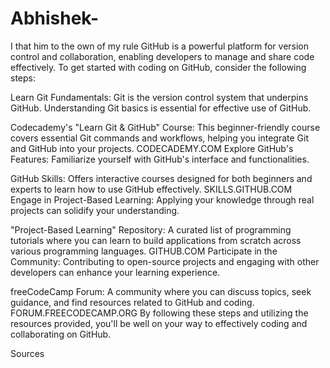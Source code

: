 # Abhishek-
I that him 
to the own of my rule 
GitHub is a powerful platform for version control and collaboration, enabling developers to manage and share code effectively. To get started with coding on GitHub, consider the following steps:

Learn Git Fundamentals: Git is the version control system that underpins GitHub. Understanding Git basics is essential for effective use of GitHub.

Codecademy's "Learn Git & GitHub" Course: This beginner-friendly course covers essential Git commands and workflows, helping you integrate Git and GitHub into your projects. 
CODECADEMY.COM
Explore GitHub's Features: Familiarize yourself with GitHub's interface and functionalities.

GitHub Skills: Offers interactive courses designed for both beginners and experts to learn how to use GitHub effectively. 
SKILLS.GITHUB.COM
Engage in Project-Based Learning: Applying your knowledge through real projects can solidify your understanding.

"Project-Based Learning" Repository: A curated list of programming tutorials where you can learn to build applications from scratch across various programming languages. 
GITHUB.COM
Participate in the Community: Contributing to open-source projects and engaging with other developers can enhance your learning experience.

freeCodeCamp Forum: A community where you can discuss topics, seek guidance, and find resources related to GitHub and coding. 
FORUM.FREECODECAMP.ORG
By following these steps and utilizing the resources provided, you'll be well on your way to effectively coding and collaborating on GitHub.


Sources









